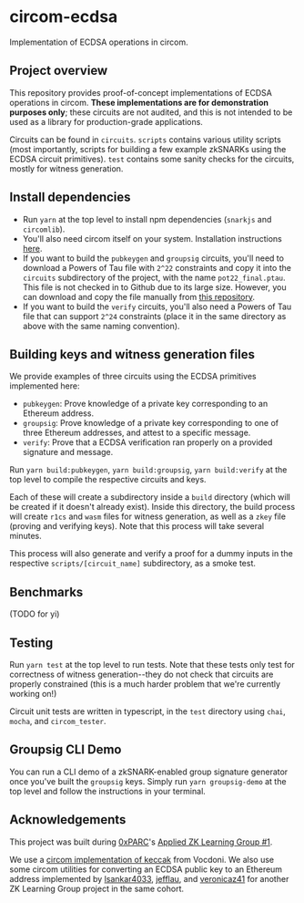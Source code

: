 # circom-ecdsa

Implementation of ECDSA operations in circom.

## Project overview

This repository provides proof-of-concept implementations of ECDSA operations in circom. **These implementations are for demonstration purposes only**; these circuits are not audited, and this is not intended to be used as a library for production-grade applications.

Circuits can be found in `circuits`. `scripts` contains various utility scripts (most importantly, scripts for building a few example zkSNARKs using the ECDSA circuit primitives). `test` contains some sanity checks for the circuits, mostly for witness generation.

## Install dependencies

- Run `yarn` at the top level to install npm dependencies (`snarkjs` and `circomlib`).
- You'll also need circom itself on your system. Installation instructions [here](https://github.com/iden3/circom).
- If you want to build the `pubkeygen` and `groupsig` circuits, you'll need to download a Powers of Tau file with `2^22` constraints and copy it into the `circuits` subdirectory of the project, with the name `pot22_final.ptau`. This file is not checked in to Github due to its large size. However, you can download and copy the file manually from [this repository](https://github.com/iden3/snarkjs#7-prepare-phase-2).
- If you want to build the `verify` circuits, you'll also need a Powers of Tau file that can support `2^24` constraints (place it in the same directory as above with the same naming convention).

## Building keys and witness generation files

We provide examples of three circuits using the ECDSA primitives implemented here:
- `pubkeygen`: Prove knowledge of a private key corresponding to an Ethereum address.
- `groupsig`: Prove knowledge of a private key corresponding to one of three Ethereum addresses, and attest to a specific message.
- `verify`: Prove that a ECDSA verification ran properly on a provided signature and message.

Run `yarn build:pubkeygen`, `yarn build:groupsig`, `yarn build:verify` at the top level to compile the respective circuits and keys.

Each of these will create a subdirectory inside a `build` directory (which will be created if it doesn't already exist). Inside this directory, the build process will create `r1cs` and `wasm` files for witness generation, as well as a `zkey` file (proving and verifying keys). Note that this process will take several minutes.

This process will also generate and verify a proof for a dummy inputs in the respective `scripts/[circuit_name]` subdirectory, as a smoke test.

## Benchmarks

(TODO for yi)

## Testing

Run `yarn test` at the top level to run tests. Note that these tests only test for correctness of witness generation--they do not check that circuits are properly constrained (this is a much harder problem that we're currently working on!)

Circuit unit tests are written in typescript, in the `test` directory using `chai`, `mocha`, and `circom_tester`. 

## Groupsig CLI Demo

You can run a CLI demo of a zkSNARK-enabled group signature generator once you've built the `groupsig` keys. Simply run `yarn groupsig-demo` at the top level and follow the instructions in your terminal.

## Acknowledgements

This project was built during [0xPARC](http://0xparc.org/)'s [Applied ZK Learning Group #1](https://0xparc.org/blog/zk-learning-group).

We use a [circom implementation of keccak](https://github.com/vocdoni/keccak256-circom) from Vocdoni. We also use some circom utilities for converting an ECDSA public key to an Ethereum address implemented by [lsankar4033](https://github.com/lsankar4033), [jefflau](https://github.com/jefflau), and [veronicaz41](https://github.com/veronicaz41) for another ZK Learning Group project in the same cohort.

